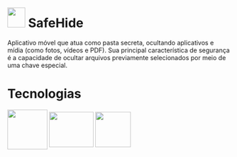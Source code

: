 # <img height="45" width="40" src="https://github.com/JPedro759/SafeHide/assets/77515431/e96c0538-663a-47b3-ad41-86636786052f"> SafeHide


Aplicativo móvel que atua como pasta secreta, ocultando aplicativos e mídia (como fotos, vídeos e PDF). Sua principal característica de segurança é a capacidade de ocultar arquivos previamente selecionados por meio de uma chave especial.

# Tecnologias
<div>
  <img align="center" height="90" width="90" src="https://cdn.jsdelivr.net/gh/devicons/devicon@latest/icons/kotlin/kotlin-original.svg" /> 
  <img align="center" height="80" width="100" src="https://cdn.jsdelivr.net/gh/devicons/devicon@latest/icons/firebase/firebase-original.svg" />
  <img align="center" height="80" width="80" src="https://github.com/JPedro759/SafeHide/assets/77515431/c7eb6dc7-c630-4087-a4c8-56aec0441f33">
      
</div>

